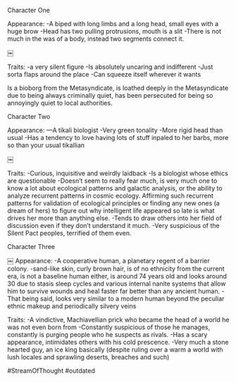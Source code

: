 Character One

Appearance:
-A biped with long limbs and a long head, small eyes with a huge brow
-Head has two pulling protrusions, mouth is a slit
-There is not much in the was of a body, instead two segments connect it.  

￼

Traits:
-a very silent figure
-Is absolutely uncaring and indifferent
-Just sorta flaps around the place
-Can squeeze itself wherever it wants

Is a bioborg from the Metasyndicate, is loathed deeply in the Metasyndicate due to being always criminally quiet, has been persecuted for being so annoyingly quiet to local authorities.  

Character Two

Appearance:
—A tikali biologist
-Very green tonality
-More rigid head than usual
-Has a tendency to love having lots of stuff inpaled to her barbs, more so than your usual tikallian


￼

Traits:
-Curious, inquisitive and weirdly laidback
-Is a biologist whose ethics are questionable
-Doesn’t seem to really fear much, is very much one to know a lot about ecological patterns and galactic analysis, or the ability to analyze recurrent patterns in cosmic ecology.  Affirming such recurrent patterns for validation of ecological principles or finding any new ones (a dream of hers) to figure out why intelligent life appeared so late is what drives her more than anything else.
-Tends to draw others into her field of discussion even if they don’t understand it much.
-Very suspicious of the Silent Pact peoples, terrified of them even.

Character Three

￼
  Appearance:
-A cooperative human, a planetary regent of a barrier colony.
-sand-like skin, curly brown hair, is of no ethnicity from the current era, is not a baseline human either, is around 74 years old and looks around 30 due to stasis sleep cycles and various internal nanite systems that allow him to survive wounds and heal faster far better than any ancient human.
-That being said, looks very similar to a modern human beyond the peculiar ethnic makeup and periodically silvery veins

Traits:
-A vindictive, Machiavellian prick who became the head of a world he was not even born from
-Constantly suspicious of those he manages, constantly is purging people who he suspects as rivals.
-Has a scary appearance, intimidates others with his cold prescence.
-Very much a stone hearted guy, an ice king basically (despite ruling over a warm a world with lush locales and sprawling deserts, breaches and such)

#StreamOfThought 
#outdated 